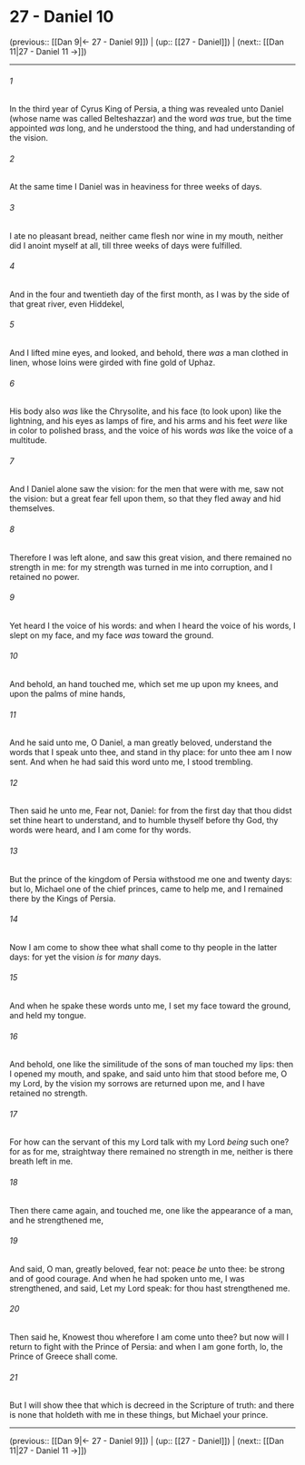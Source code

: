 # 27 - Daniel 10

(previous:: [[Dan 9|← 27 - Daniel 9]]) | (up:: [[27 - Daniel]]) | (next:: [[Dan 11|27 - Daniel 11 →]])

***


###### 1 
In the third year of Cyrus King of Persia, a thing was revealed unto Daniel (whose name was called Belteshazzar) and the word _was_ true, but the time appointed _was_ long, and he understood the thing, and had understanding of the vision. 

###### 2 
At the same time I Daniel was in heaviness for three weeks of days. 

###### 3 
I ate no pleasant bread, neither came flesh nor wine in my mouth, neither did I anoint myself at all, till three weeks of days were fulfilled. 

###### 4 
And in the four and twentieth day of the first month, as I was by the side of that great river, even Hiddekel, 

###### 5 
And I lifted mine eyes, and looked, and behold, there _was_ a man clothed in linen, whose loins were girded with fine gold of Uphaz. 

###### 6 
His body also _was_ like the Chrysolite, and his face (to look upon) like the lightning, and his eyes as lamps of fire, and his arms and his feet _were_ like in color to polished brass, and the voice of his words _was_ like the voice of a multitude. 

###### 7 
And I Daniel alone saw the vision: for the men that were with me, saw not the vision: but a great fear fell upon them, so that they fled away and hid themselves. 

###### 8 
Therefore I was left alone, and saw this great vision, and there remained no strength in me: for my strength was turned in me into corruption, and I retained no power. 

###### 9 
Yet heard I the voice of his words: and when I heard the voice of his words, I slept on my face, and my face _was_ toward the ground. 

###### 10 
And behold, an hand touched me, which set me up upon my knees, and upon the palms of mine hands, 

###### 11 
And he said unto me, O Daniel, a man greatly beloved, understand the words that I speak unto thee, and stand in thy place: for unto thee am I now sent. And when he had said this word unto me, I stood trembling. 

###### 12 
Then said he unto me, Fear not, Daniel: for from the first day that thou didst set thine heart to understand, and to humble thyself before thy God, thy words were heard, and I am come for thy words. 

###### 13 
But the prince of the kingdom of Persia withstood me one and twenty days: but lo, Michael one of the chief princes, came to help me, and I remained there by the Kings of Persia. 

###### 14 
Now I am come to show thee what shall come to thy people in the latter days: for yet the vision _is_ for _many_ days. 

###### 15 
And when he spake these words unto me, I set my face toward the ground, and held my tongue. 

###### 16 
And behold, one like the similitude of the sons of man touched my lips: then I opened my mouth, and spake, and said unto him that stood before me, O my Lord, by the vision my sorrows are returned upon me, and I have retained no strength. 

###### 17 
For how can the servant of this my Lord talk with my Lord _being_ such one? for as for me, straightway there remained no strength in me, neither is there breath left in me. 

###### 18 
Then there came again, and touched me, one like the appearance of a man, and he strengthened me, 

###### 19 
And said, O man, greatly beloved, fear not: peace _be_ unto thee: be strong and of good courage. And when he had spoken unto me, I was strengthened, and said, Let my Lord speak: for thou hast strengthened me. 

###### 20 
Then said he, Knowest thou wherefore I am come unto thee? but now will I return to fight with the Prince of Persia: and when I am gone forth, lo, the Prince of Greece shall come. 

###### 21 
But I will show thee that which is decreed in the Scripture of truth: and there is none that holdeth with me in these things, but Michael your prince.

***

(previous:: [[Dan 9|← 27 - Daniel 9]]) | (up:: [[27 - Daniel]]) | (next:: [[Dan 11|27 - Daniel 11 →]])
